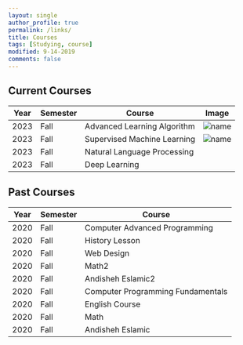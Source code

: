 ```yaml
---
layout: single
author_profile: true
permalink: /links/
title: Courses
tags: [Studying, course]
modified: 9-14-2019
comments: false
---
```



## Current Courses

| Year | Semester | Course | Image |
| ---- | -------- | ------ | ----- |
| 2023 | Fall     | Advanced Learning Algorithm | ![name](../assets/images/certificateAdvance.png) |
| 2023 | Fall     | Supervised Machine Learning | ![name](../assets/images/\supervised.png) |
| 2023 | Fall     | Natural Language Processing |  |
| 2023 | Fall     | Deep Learning |  |

## Past Courses

| Year | Semester | Course |
| ---- | -------- | ------ |
| 2020 | Fall     | Computer Advanced Programming |
| 2020 | Fall     | History Lesson |
| 2020 | Fall     | Web Design |
| 2020 | Fall     | Math2 |
| 2020 | Fall     | Andisheh Eslamic2 |
| 2020 | Fall     | Computer Programming Fundamentals |
| 2020 | Fall     | English Course |
| 2020 | Fall     | Math |
| 2020 | Fall     | Andisheh Eslamic |

